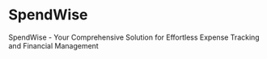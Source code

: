 # SpendWise
SpendWise - Your Comprehensive Solution for Effortless Expense Tracking and Financial Management
